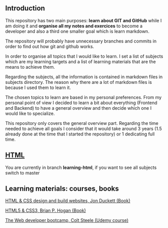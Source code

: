 ## Introduction

This repository has two main purposes: **learn about GIT and GitHub** while I am doing it and **organise all my notes and exercices** to become a developer and also a third one smaller goal which is learn markdown.

The repository will probably have unnecessary branches and commits in order to find out how git and github works.

In order to organise all topics that I would like to learn. I set a list of subjects which are my learning targets and a list of learning materials that are the means to achieve them.

Regarding the subjects, all the information is contained in markdown files in subjects directory. The reason why there are a lot of markdown files is because I used them to learn it.

The chosen topics to learn are based in my personal preferences. From my personal point of view I decided to learn a bit about everything (Frontend and Backend) to have a general overview and then decide which one I would like to specialize.

This repository only covers the general overview part. Regarding the time needed to achieve all goals I consider that it would take around 3 years (1.5 already done at the time that I started the repository) or 1 dedicating full time.

## [HTML](subjects/html.md)

You are currently in branch **learning-html**, if you want to see all subjects switch to master

## Learning materials: courses, books <!--Future: If a new material is included use the MD template to include it-->

[HTML & CSS design and build websites, Jon Duckett (Book)](html-and-css-design-and-build-websites/hcdbw.md)

[HTML5 & CSS3, Brian P. Hogan (Book)](html-and-css3/hc.md)

[The Web developer bootcamp, Colt Steele (Udemy course)](the-web-developer-bootcamp/twdb.md)
